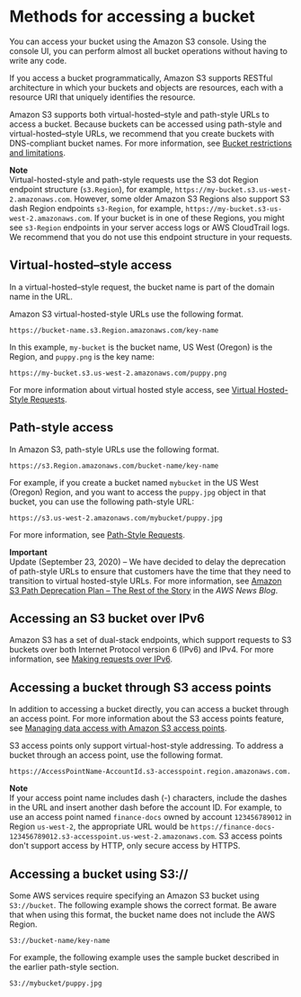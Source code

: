 # Methods for accessing a bucket<a name="access-bucket-intro"></a>

You can access your bucket using the Amazon S3 console\. Using the console UI, you can perform almost all bucket operations without having to write any code\. 

If you access a bucket programmatically, Amazon S3 supports RESTful architecture in which your buckets and objects are resources, each with a resource URI that uniquely identifies the resource\. 

Amazon S3 supports both virtual\-hosted–style and path\-style URLs to access a bucket\. Because buckets can be accessed using path\-style and virtual\-hosted–style URLs, we recommend that you create buckets with DNS\-compliant bucket names\. For more information, see [Bucket restrictions and limitations](BucketRestrictions.md)\.

**Note**  
Virtual\-hosted\-style and path\-style requests use the S3 dot Region endpoint structure \(`s3.Region`\), for example, `https://my-bucket.s3.us-west-2.amazonaws.com`\. However, some older Amazon S3 Regions also support S3 dash Region endpoints `s3-Region`, for example, `https://my-bucket.s3-us-west-2.amazonaws.com`\. If your bucket is in one of these Regions, you might see `s3-Region` endpoints in your server access logs or AWS CloudTrail logs\. We recommend that you do not use this endpoint structure in your requests\. 

## Virtual\-hosted–style access<a name="virtual-host-style-url-ex"></a>

In a virtual\-hosted–style request, the bucket name is part of the domain name in the URL\.

Amazon S3 virtual\-hosted\-style URLs use the following format\.

```
https://bucket-name.s3.Region.amazonaws.com/key-name
```

In this example, `my-bucket` is the bucket name, US West \(Oregon\) is the Region, and `puppy.png` is the key name:

```
https://my-bucket.s3.us-west-2.amazonaws.com/puppy.png
```

For more information about virtual hosted style access, see [Virtual Hosted\-Style Requests](VirtualHosting.md#virtual-hosted-style-access)\.

## Path\-style access<a name="path-style-url-ex"></a>

In Amazon S3, path\-style URLs use the following format\.

```
https://s3.Region.amazonaws.com/bucket-name/key-name
```

For example, if you create a bucket named `mybucket` in the US West \(Oregon\) Region, and you want to access the `puppy.jpg` object in that bucket, you can use the following path\-style URL:

```
https://s3.us-west-2.amazonaws.com/mybucket/puppy.jpg
```

 For more information, see [Path\-Style Requests](VirtualHosting.md#path-style-access)\.

**Important**  
Update \(September 23, 2020\) – We have decided to delay the deprecation of path\-style URLs to ensure that customers have the time that they need to transition to virtual hosted\-style URLs\. For more information, see [Amazon S3 Path Deprecation Plan – The Rest of the Story](https://aws.amazon.com/blogs/aws/amazon-s3-path-deprecation-plan-the-rest-of-the-story/) in the *AWS News Blog*\.

## Accessing an S3 bucket over IPv6<a name="accessing-bucket-s3-ipv6"></a>

Amazon S3 has a set of dual\-stack endpoints, which support requests to S3 buckets over both Internet Protocol version 6 \(IPv6\) and IPv4\. For more information, see [Making requests over IPv6](ipv6-access.md)\.

## Accessing a bucket through S3 access points<a name="accessing-bucket-through-s3-access-point"></a>

In addition to accessing a bucket directly, you can access a bucket through an access point\. For more information about the S3 access points feature, see [Managing data access with Amazon S3 access points](access-points.md)\.

S3 access points only support virtual\-host\-style addressing\. To address a bucket through an access point, use the following format\.

```
https://AccessPointName-AccountId.s3-accesspoint.region.amazonaws.com.
```

**Note**  
If your access point name includes dash \(\-\) characters, include the dashes in the URL and insert another dash before the account ID\. For example, to use an access point named `finance-docs` owned by account `123456789012` in Region `us-west-2`, the appropriate URL would be `https://finance-docs-123456789012.s3-accesspoint.us-west-2.amazonaws.com`\.
S3 access points don't support access by HTTP, only secure access by HTTPS\.

## Accessing a bucket using S3://<a name="accessing-a-bucket-using-S3-format"></a>

Some AWS services require specifying an Amazon S3 bucket using `S3://bucket`\. The following example shows the correct format\. Be aware that when using this format, the bucket name does not include the AWS Region\.

```
S3://bucket-name/key-name
```

For example, the following example uses the sample bucket described in the earlier path\-style section\.

```
S3://mybucket/puppy.jpg
```